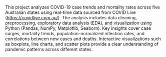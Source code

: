 This project analyzes COVID-19 case trends and mortality rates across five Australian states using real-time data sourced from COVID Live (https://covidlive.com.au/). The analysis includes data cleaning, preprocessing, exploratory data analysis (EDA), and visualization using Python (Pandas, NumPy, Matplotlib, Seaborn). Key insights cover case surges, mortality trends, population-normalized infection rates, and correlations between new cases and deaths. Interactive visualizations such as boxplots, line charts, and scatter plots provide a clear understanding of pandemic patterns across different states.
